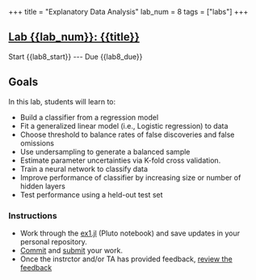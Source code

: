 +++
title = "Explanatory Data Analysis"
lab_num = 8
tags = ["labs"]
+++

## [Lab {{lab_num}}: {{title}}](https://github.com/PsuAstro416/lab8)

Start {{lab8_start}} ---
Due {{lab8_due}}  


## Goals
In this lab, students will learn to:
- Build a classifier from a regression model
- Fit a generalized linear model (i.e., Logistic regression) to data
- Choose threshold to balance rates of false discoveries and false omissions
- Use undersampling to generate a balanced sample
- Estimate parameter uncertainties via K-fold cross validation.
- Train a neural network to classify data
- Improve performance of classifier by increasing size or number of hidden layers
- Test performance using a held-out test set

### Instructions
- Work through the [ex1.jl](https://psuastro416.github.io/lab8/ex1.html) (Pluto notebook) and save updates in your personal repository.  
- [Commit](/tips/labs/commit) and [submit](/tips/labs/submitting/) your work.
- Once the instrctor and/or TA has provided feedback, [review the feedback](/tips/labs/feedback/)

